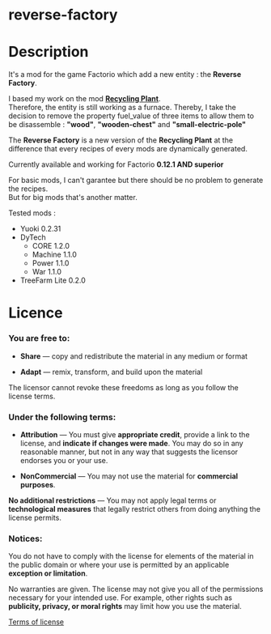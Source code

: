 # reverse-factory
# Description
It's a mod for the game Factorio which add a new entity : the __Reverse Factory__.  
  
I based my work on the mod [__Recycling Plant__][recycling_plant].  
Therefore, the entity is still working as a furnace. Thereby, I take the decision to remove the property fuel_value of three items to allow them to be disassemble : __"wood"__, __"wooden-chest"__ and __"small-electric-pole"__  
  
The __Reverse Factory__ is a new version of the __Recycling Plant__ at the difference that every recipes of every mods are dynamically generated.  
   
Currently available and working for Factorio __0.12.1 AND superior__   
  
For basic mods, I can't garantee but there should be no problem to generate the recipes.  
But for big mods that's another matter.  
  
Tested mods :  
* Yuoki 0.2.31
* DyTech
  * CORE 1.2.0
  * Machine 1.1.0
  * Power 1.1.0
  * War 1.1.0
* TreeFarm Lite 0.2.0
  
# Licence
  
### You are free to:  
  
* **Share** — copy and redistribute the material in any medium or format  
  
* **Adapt** — remix, transform, and build upon the material  
  
The licensor cannot revoke these freedoms as long as you follow the license terms.  
  
### Under the following terms:
  
* **Attribution** — You must give **appropriate credit**, provide a link to the license, and **indicate if changes were made**. You may do so in any reasonable manner, but not in any way that suggests the licensor endorses you or your use.  
  
* **NonCommercial** — You may not use the material for **commercial purposes**.  
  
**No additional restrictions** — You may not apply legal terms or **technological measures** that legally restrict others from doing anything the license permits.  
  
### Notices:  
  
You do not have to comply with the license for elements of the material in the public domain or where your use is permitted by an applicable **exception or limitation**.  
  
No warranties are given. The license may not give you all of the permissions necessary for your intended use. For example, other rights such as **publicity, privacy, or moral rights** may limit how you use the material.
  
[Terms of license][license]

[license]: https://creativecommons.org/licenses/by-nc/4.0/
[recycling_plant]: http://www.factorioforums.com/forum/viewtopic.php?f=87&t=10247
